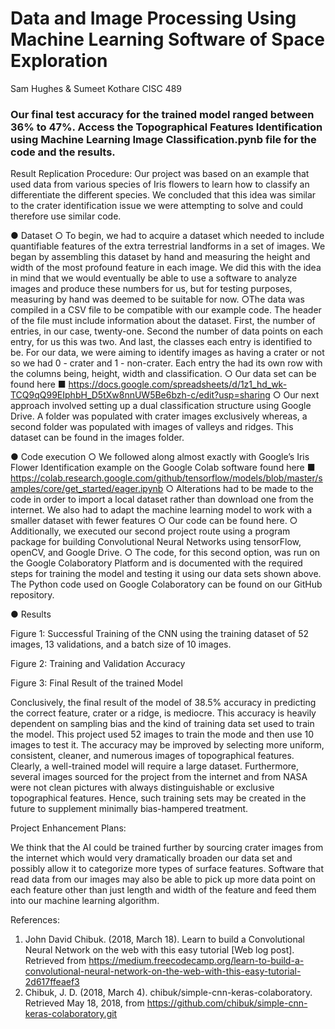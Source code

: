 # Data and Image Processing Using Machine Learning Software of Space Exploration
Sam Hughes & Sumeet Kothare
CISC 489

### Our final test accuracy for the trained model ranged between 36% to 47%. Access the Topographical Features Identification using Machine Learning Image Classification.pynb file for the code and the results.

Result Replication Procedure:
Our project was based on an example that used data from various species of Iris flowers to learn how to classify an differentiate the different species. We concluded that this idea was similar to the crater identification issue we were attempting to solve and could therefore use similar code. 

●	Dataset
 ○	To begin, we had to acquire a dataset which needed to include quantifiable features of the extra terrestrial landforms in a set of images. We began by assembling this dataset by hand and measuring the height and width of the most profound feature in each image. We 
did this with the idea in mind that we would eventually be able to use a software to analyze images and produce these numbers for us, 
but for testing purposes, measuring by hand was deemed to be suitable for now.
○The data was compiled in a CSV file to be compatible with our example code. The header of the file must include information about 
the dataset. First, the number of entries, in our case, twenty-one. Second the number of data points on each entry, for us this was 
two. And last, the classes each entry is identified to be. For our data, we were aiming to identify images as having a crater or not 
so we had 0 - crater and 1 - non-crater. Each entry the had its own row with the columns being, height, width and classification.
 ○	Our data set can be found here
   ■	https://docs.google.com/spreadsheets/d/1z1_hd_wk-TCQ9qQ99EIphbH_D5tXw8nnUW5Be6bzh-c/edit?usp=sharing
 ○	Our next approach involved setting up a dual classification structure using Google Drive. A folder was populated with crater images
exclusively whereas, a second folder was populated with images of valleys and ridges. This dataset can be found in the images folder. 

●	Code execution
 ○	We followed along almost exactly with Google’s Iris Flower Identification example on the Google Colab software found here
   ■	https://colab.research.google.com/github/tensorflow/models/blob/master/samples/core/get_started/eager.ipynb
 ○	Alterations had to be made to the code in order to import a local dataset rather than download one from the internet. We also had to 
adapt the machine learning model to work with a smaller dataset with fewer features
 ○	Our code can be found here.
 ○	Additionally, we executed our second project route using a program package for building Convolutional Neural Networks using tensorFlow, openCV, and Google Drive.
 ○	The code, for this second option, was run on the Google Colaboratory Platform and is documented with the required steps for training
the model and testing it using our data sets shown above. The Python code used on Google Colaboratory can be found on our GitHub 
repository.

●	Results

 
Figure 1: Successful Training of the CNN using the training dataset of 52 images, 13 validations, and a batch size of 10 images.
 
Figure 2: Training and Validation Accuracy

 
Figure 3: Final Result of the trained Model

Conclusively, the final result of the model of 38.5% accuracy in predicting the correct feature, crater or a ridge, is mediocre. This 
accuracy is heavily dependent on sampling bias and the kind of training data set used to train the model. This project used 52 images
to train the mode and then use 10 images to test it. The accuracy may be improved by selecting more uniform, consistent, cleaner, and
numerous images of topographical features. Clearly, a well-trained model will require a large dataset. Furthermore, several images 
sourced for the project from the internet and from NASA were not clean pictures with always distinguishable or exclusive topographical
features. Hence, such training sets may be created in the future to supplement minimally bias-hampered treatment.

Project Enhancement Plans:

We think that the AI could be trained further by sourcing crater images from the internet which would very dramatically broaden our data set and possibly allow it to categorize more types of surface features. Software that read data from our images may also be able to pick up more data point on each feature other than just length and width of the feature and feed them into our machine learning algorithm.

References:
1. John David Chibuk. (2018, March 18). Learn to build a Convolutional Neural Network on the web with this easy tutorial [Web log post]. Retrieved from https://medium.freecodecamp.org/learn-to-build-a-convolutional-neural-network-on-the-web-with-this-easy-tutorial-2d617ffeaef3
2. Chibuk, J. D. (2018, March 4). chibuk/simple-cnn-keras-colaboratory. Retrieved May 18, 2018, from https://github.com/chibuk/simple-cnn-keras-colaboratory.git
